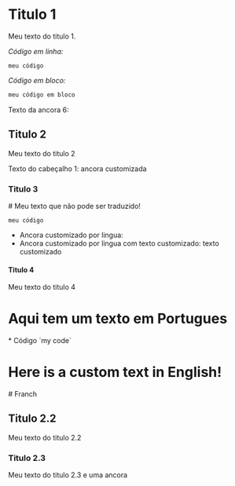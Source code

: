 ﻿<table-of-contents />

# Titulo 1 <header-set anchor-name="title1" />

Meu texto do titulo 1.

_Código em linha:_

`meu código`

*Código em bloco:*

```csharp
meu código em bloco
```

Texto da ancora 6: <anchor-get name="anchor-title6" />

## Titulo 2 <header-set anchor-name="title2" />

Meu texto do titulo 2

Texto do cabeçalho 1: <anchor-get name="title1">ancora customizada</anchor-get>

### Titulo 3 <header-set anchor-name="title3" />

<no-translate>
  # Meu texto que não pode ser traduzido!

  `meu código`
  
  * Ancora customizado por lingua: <anchor-get name="doc-title2"/>
  * Ancora customizado por lingua com texto customizado: <anchor-get name="doc-title2">texto customizado</anchor-get>
</no-translate>

#### Titulo 4 <header-set anchor-name="title4" />

Meu texto do titulo 4

<custom-translation>
  <default>
    <h1>Aqui tem um texto em Portugues <header-set anchor-name="doc-title2"/></h1>
    * Código `my code`
  </default>

  <language name="en-us">
    <h1>Here is a custom text in English! <header-set anchor-name="doc-title2"/></h1>
  </language>

  <language name="fr">
    # Franch <header-set anchor-name="doc-title2"/>
  </language>
</custom-translation>

## Titulo 2.2 <header-set anchor-name="title5" />

Meu texto do titulo 2.2

### Titulo 2.3 <header-set anchor-name="title6" />

Meu texto do titulo 2.3 <anchor-set name="anchor-title6">e uma ancora</anchor-set>